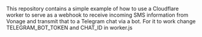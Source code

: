 This repository contains a simple example of how to use a Cloudflare worker to serve as a webhook to receive incoming SMS information from Vonage and transmit that to a Telegram chat via a bot. For it to work change TELEGRAM_BOT_TOKEN and CHAT_ID in worker.js